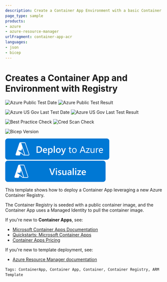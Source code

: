 ```yaml
---
description: Create a Container App Environment with a basic Container App from an Azure Container Registry. It also deploys a Log Analytics Workspace to store logs.
page_type: sample
products:
- azure
- azure-resource-manager
urlFragment: container-app-acr
languages:
- json
- bicep
---
```

# Creates a Container App and Environment with Registry

![Azure Public Test Date](https://azurequickstartsservice.blob.core.windows.net/badges/quickstarts/microsoft.app/container-app-acr/PublicLastTestDate.svg)
![Azure Public Test Result](https://azurequickstartsservice.blob.core.windows.net/badges/quickstarts/microsoft.app/container-app-acr/PublicDeployment.svg)

![Azure US Gov Last Test Date](https://azurequickstartsservice.blob.core.windows.net/badges/quickstarts/microsoft.app/container-app-acr/FairfaxLastTestDate.svg)
![Azure US Gov Last Test Result](https://azurequickstartsservice.blob.core.windows.net/badges/quickstarts/microsoft.app/container-app-acr/FairfaxDeployment.svg)

![Best Practice Check](https://azurequickstartsservice.blob.core.windows.net/badges/quickstarts/microsoft.app/container-app-acr/BestPracticeResult.svg)
![Cred Scan Check](https://azurequickstartsservice.blob.core.windows.net/badges/quickstarts/microsoft.app/container-app-acr/CredScanResult.svg)

![Bicep Version](https://azurequickstartsservice.blob.core.windows.net/badges/quickstarts/microsoft.app/container-app-acr/BicepVersion.svg)

[![Deploy To Azure](https://raw.githubusercontent.com/Azure/azure-quickstart-templates/master/1-CONTRIBUTION-GUIDE/images/deploytoazure.svg?sanitize=true)](https://portal.azure.com/#create/Microsoft.Template/uri/https%3A%2F%2Fraw.githubusercontent.com%2FAzure%2Fazure-quickstart-templates%2Fmaster%2Fquickstarts%2Fmicrosoft.app%2Fcontainer-app-acr%2Fazuredeploy.json)
[![Visualize](https://raw.githubusercontent.com/Azure/azure-quickstart-templates/master/1-CONTRIBUTION-GUIDE/images/visualizebutton.svg?sanitize=true)](http://armviz.io/#/?load=https%3A%2F%2Fraw.githubusercontent.com%2FAzure%2Fazure-quickstart-templates%2Fmaster%2Fquickstarts%2Fmicrosoft.app%2Fcontainer-app-acr%2Fazuredeploy.json)

This template shows how to deploy a Container App leveraging a new Azure Container Registry. 

The Container Registry is seeded with a public container image, and the Container App uses a Managed Identity to pull the container image.

If you're new to **Container Apps**, see:

- [Microsoft Container Apps Documentation](https://learn.microsoft.com/azure/container-apps/)
- [Quickstarts: Microsoft Container Apps](https://learn.microsoft.com/azure/container-apps/get-started)
- [Container Apps Pricing](https://azure.microsoft.com/pricing/details/container-apps/)

If you're new to template deployment, see:

- [Azure Resource Manager documentation](https://learn.microsoft.com/azure/azure-resource-manager/)

`Tags: ContainerApp, Container App, Container, Container Registry, ARM Template`

